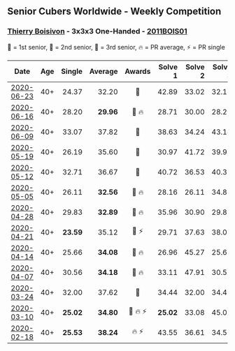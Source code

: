 ## Senior Cubers Worldwide - Weekly Competition
### [Thierry Boisivon](../thierry_boisivon.md) - 3x3x3 One-Handed - [2011BOIS01](https://www.worldcubeassociation.org/persons/2011BOIS01?event=333oh)

🥇 = 1st senior, 🥈 = 2nd senior, 🥉 = 3rd senior, 🔥 = PR average, ⚡ = PR single

| Date | Age | Single | Average | Awards | Solve 1 | Solve 2 | Solve 3 | Solve 4 | Solve 5 | Video |
| :--: | :--: | --: | --: | :--: | --: | --: | --: | --: | --: | :-- |
| [2020-06-23](../../results/333oh/2020-06-23.md) | 40+ | 24.37 | 32.20 | 🥉 | 42.89 | 33.02 | 32.12 | 31.46 | 24.37 | [Link](https://www.facebook.com/events/722150235200875/permalink/725709858178246/) |
| [2020-06-16](../../results/333oh/2020-06-16.md) | 40+ | 28.20 | **29.96** | 🥈 🔥 | 28.71 | 30.00 | 28.20 | 31.18 | 35.17 | [Link](https://www.facebook.com/events/604103587178706/permalink/608762373379494/) |
| [2020-06-09](../../results/333oh/2020-06-09.md) | 40+ | 33.07 | 37.82 | 🥉 | 38.63 | 34.24 | 43.14 | 40.59 | 33.07 | [Link](https://www.facebook.com/events/903549840109576/permalink/908184629646097/) |
| [2020-05-19](../../results/333oh/2020-05-19.md) | 40+ | 26.19 | 35.60 | 🥉 | 30.97 | 41.72 | 39.97 | 26.19 | 35.86 | [Link](https://www.facebook.com/events/1880761498725633/permalink/1885800074888442/) |
| [2020-05-12](../../results/333oh/2020-05-12.md) | 40+ | 32.71 | 36.67 | 🥉 | 40.72 | 36.53 | 40.33 | 33.18 | 32.71 | [Link](https://www.facebook.com/events/546188069600739/permalink/550269032525976/) |
| [2020-05-05](../../results/333oh/2020-05-05.md) | 40+ | 26.11 | **32.56** | 🥈 🔥 | 28.16 | 26.11 | 34.86 | 55.25 | 34.65 | [Link](https://www.facebook.com/events/3313106775587396/permalink/3314531595444914/) |
| [2020-04-28](../../results/333oh/2020-04-28.md) | 40+ | 29.83 | **32.89** | 🥉 🔥 | 35.96 | 30.90 | 29.83 | 35.15 | 32.61 | [Link](https://www.facebook.com/events/535188653858103/permalink/536882240355411/) |
| [2020-04-21](../../results/333oh/2020-04-21.md) | 40+ | **23.59** | 35.12 | 🥈 ⚡ | 29.71 | 37.63 | 38.03 | **23.59** | 48.27 | [Link](https://www.facebook.com/events/880278499062375/permalink/882003692223189/) |
| [2020-04-14](../../results/333oh/2020-04-14.md) | 40+ | 25.66 | **34.08** | 🥈 🔥 | 26.96 | 45.27 | 25.66 | 37.21 | 38.08 | [Link](https://www.facebook.com/events/982619255468618/permalink/986831878380689/) |
| [2020-04-07](../../results/333oh/2020-04-07.md) | 40+ | 30.56 | **34.18** | 🥈 🔥 | 33.11 | 47.91 | 30.56 | 37.09 | 32.34 | [Link](https://www.facebook.com/events/682716079141575/permalink/686811572065359/) |
| [2020-03-24](../../results/333oh/2020-03-24.md) | 40+ | 32.00 | 37.62 | 🥉 | 34.44 | 32.00 | 34.40 | 44.03 | DNF | [Link](https://www.facebook.com/events/212335450005639/permalink/216598292912688/) |
| [2020-03-10](../../results/333oh/2020-03-10.md) | 40+ | **25.02** | **34.80** | 🥈 🔥 ⚡ | **25.02** | 33.08 | 45.05 | 40.78 | 30.55 | [Link](https://www.facebook.com/events/684510792316675/permalink/687069845394103/) |
| [2020-02-18](../../results/333oh/2020-02-18.md) | 40+ | **25.53** | **38.24** | 🔥 ⚡ | 43.55 | 36.61 | 34.56 | **25.53** | 53.96 | [Link](https://www.facebook.com/events/1618332754973681/permalink/1621555787984711/) |


<!-- Global site tag (gtag.js) - Google Analytics -->
<script async src="https://www.googletagmanager.com/gtag/js?id=UA-86348435-3"></script>
<script>window.dataLayer = window.dataLayer || []; function gtag() {dataLayer.push(arguments);} gtag('js', new Date()); gtag('config', 'UA-86348435-3');</script>
